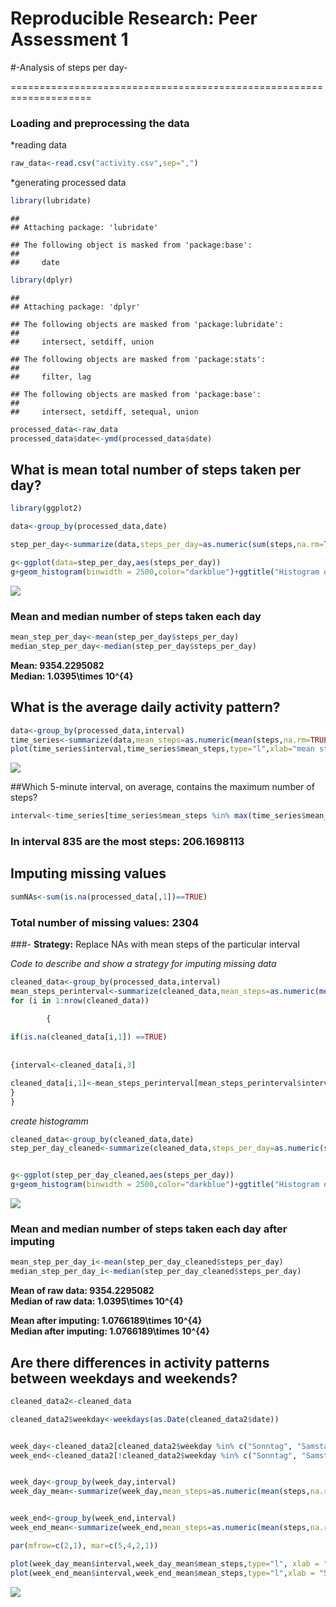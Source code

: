 # Reproducible Research: Peer Assessment 1





#-Analysis of steps per day-        

====================================================================
    
        
### Loading and preprocessing the data


*reading  data

```r
raw_data<-read.csv("activity.csv",sep=",")
```

*generating processed data

```r
library(lubridate)
```

```
## 
## Attaching package: 'lubridate'
```

```
## The following object is masked from 'package:base':
## 
##     date
```

```r
library(dplyr)
```

```
## 
## Attaching package: 'dplyr'
```

```
## The following objects are masked from 'package:lubridate':
## 
##     intersect, setdiff, union
```

```
## The following objects are masked from 'package:stats':
## 
##     filter, lag
```

```
## The following objects are masked from 'package:base':
## 
##     intersect, setdiff, setequal, union
```

```r
processed_data<-raw_data
processed_data$date<-ymd(processed_data$date)
```

## What is mean total number of steps taken per day?




```r
library(ggplot2)

data<-group_by(processed_data,date)

step_per_day<-summarize(data,steps_per_day=as.numeric(sum(steps,na.rm=TRUE)))

g<-ggplot(data=step_per_day,aes(steps_per_day))
g+geom_histogram(binwidth = 2500,color="darkblue")+ggtitle("Histogram of the total number of steps taken each day")
```

![](PA1_template_files/figure-html/unnamed-chunk-3-1.png)<!-- -->
        

### Mean and median number of steps taken each day

```r
mean_step_per_day<-mean(step_per_day$steps_per_day)
median_step_per_day<-median(step_per_day$steps_per_day)
```


**Mean: 9354.2295082**  
**Median: 1.0395\times 10^{4}**



## What is the average daily activity pattern?




```r
data<-group_by(processed_data,interval)
time_series<-summarize(data,mean_steps=as.numeric(mean(steps,na.rm=TRUE)))
plot(time_series$interval,time_series$mean_steps,type="l",xlab="mean steps across all days",ylab="interval", main="Time series plot of the average number of steps taken") 
```

![](PA1_template_files/figure-html/unnamed-chunk-5-1.png)<!-- -->

##Which 5-minute interval,  on average, contains the maximum number of steps?


```r
interval<-time_series[time_series$mean_steps %in% max(time_series$mean_steps),]
```

### In **interval 835** are the most **steps: 206.1698113**  




## Imputing missing values




```r
sumNAs<-sum(is.na(processed_data[,1])==TRUE)
```

### Total number of missing values: **2304**

###- **Strategy:** Replace NAs with mean steps of the particular interval  


*Code to describe and show a strategy for imputing missing data*

```r
cleaned_data<-group_by(processed_data,interval)
mean_steps_perinterval<-summarize(cleaned_data,mean_steps=as.numeric(mean(steps,na.rm=TRUE))) 
for (i in 1:nrow(cleaned_data))

        {
        
if(is.na(cleaned_data[i,1]) ==TRUE)
        
        
{interval<-cleaned_data[i,3]

cleaned_data[i,1]<-mean_steps_perinterval[mean_steps_perinterval$interval %in% interval,2]
} 
}
```





*create histogramm*


```r
cleaned_data<-group_by(cleaned_data,date)
step_per_day_cleaned<-summarize(cleaned_data,steps_per_day=as.numeric(sum(steps,na.rm=TRUE)))


g<-ggplot(step_per_day_cleaned,aes(steps_per_day))
g+geom_histogram(binwidth = 2500,color="darkblue")+ggtitle("Histogram of the total number of steps taken each day after missing values are imputed")
```

![](PA1_template_files/figure-html/unnamed-chunk-9-1.png)<!-- -->



### Mean and median number of steps taken each day after imputing 

```r
mean_step_per_day_i<-mean(step_per_day_cleaned$steps_per_day)
median_step_per_day_i<-median(step_per_day_cleaned$steps_per_day)
```

**Mean of raw data: 9354.2295082**  
**Median of raw data: 1.0395\times 10^{4}**


**Mean after imputing: 1.0766189\times 10^{4}**  
**Median after imputing: 1.0766189\times 10^{4}**






## Are there differences in activity patterns between weekdays and weekends?




```r
cleaned_data2<-cleaned_data

cleaned_data2$weekday<-weekdays(as.Date(cleaned_data2$date))


week_day<-cleaned_data2[cleaned_data2$weekday %in% c("Sonntag", "Samstag"),]
week_end<-cleaned_data2[!cleaned_data2$weekday %in% c("Sonntag", "Samstag"),]


week_day<-group_by(week_day,interval)
week_day_mean<-summarize(week_day,mean_steps=as.numeric(mean(steps,na.rm=TRUE)))


week_end<-group_by(week_end,interval)
week_end_mean<-summarize(week_end,mean_steps=as.numeric(mean(steps,na.rm=TRUE)))

par(mfrow=c(2,1), mar=c(5,4,2,1))

plot(week_day_mean$interval,week_day_mean$mean_steps,type="l", xlab = "5 min interval", ylab = "mean steps weekdays",main ="Mean steps taken per 5-minute interval across weekdays and weekends") 
plot(week_end_mean$interval,week_end_mean$mean_steps,type="l",xlab = "5 min interval", ylab = "mean steps weekends") 
```

![](PA1_template_files/figure-html/unnamed-chunk-11-1.png)<!-- -->




